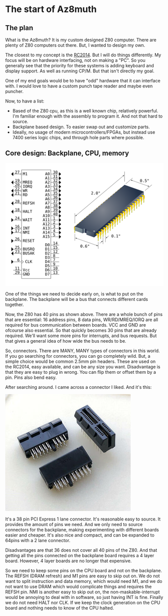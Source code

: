 # The start of Az8muth

## The plan

What is the Az8muth? It is my custom designed Z80 computer. There are plenty of Z80 computers out there. But, I wanted to design my own.

The closest to my concept is the [RC2014](https://rc2014.co.uk/). But I will do things differently. My focus will be on hardware interfacing, not on making a "PC". So you generally see that the priority for these systems is adding keyboard and display support. As well as running CP/M. But that isn't directly my goal.

One of my end goals would be to have "odd" hardware that it can interface with. I would love to have a custom punch tape reader and maybe even puncher.

Now, to have a list:

* Based of the Z80 cpu, as this is a well known chip, relatively powerful. I'm familiar enough with the assembly to program it. And not that hard to source.
* Backplane based design. To easier swap out and customize parts.
* Ideally, no usage of modern microcontrollers/FPGAs, but instead use 7400 series logic chips, and through hole parts where possible.

## Core design: Backplane, CPU, memory

![Z80 pinout](Z80_pinout.svg)

One of the things we need to decide early on, is what to put on the backplane. The backplane will be a bus that connects different cards together.

Now, the Z80 has 40 pins as shown above. There are a whole bunch of pins that are essential: 16 address pins, 8 data pins, WR/RD/MREQ/IORQ are all required for bus communication between boards. VCC and GND are ofcourse also essential.
So that quickly becomes 30 pins that are already required. We'll want some more pins for interrupts, and bus requests. But that gives a general idea of how wide the bus needs to be.

So, connectors. There are MANY, MANY types of connectors in this world. If you go searching for connectors, you can go completely wild. But, a simple choice would be common 2.5mm pin headers. These are used on the RC2014, easy available, and can be any size you want. Disadvantage is that they are easy to plug in wrong. You can flip them or offset them by a pin. Pins also bend easy.

After searching around. I came across a connector I liked. And it's this:

![PCIe x1 connector](PCIe_x1.jpg)

It's a 38 pin PCI Express 1 lane connector. It's reasonable easy to source. It provides the amount of pins we need. And we only need to source connectors for the backplane, making experimenting with different boards easier and cheaper. It's also nice and compact, and can be expanded to 64pins with a 2 lane connector.

Disadvantages are that 36 does not cover all 40 pins of the Z80. And that getting all the pins connected on the backplane board requires a 4 layer board. However, 4 layer boards are no longer that expensive.

So we need to keep some pins on the CPU board and not on the backplane. The REFSH (DRAM refresh) and M1 pins are easy to skip out on. We do not want to split instruction and data memory, which would need M1, and we do not want to use DRAM which would complicate things and requires the REFSH pin.
NMI is another easy to skip out on, the non-maskable-interrupt would be annoying to deal with in software, so just having INT is fine. Finally we do not need HALT nor CLK. If we keep the clock generation on the CPU board and nothing needs to know of the CPU halted.

